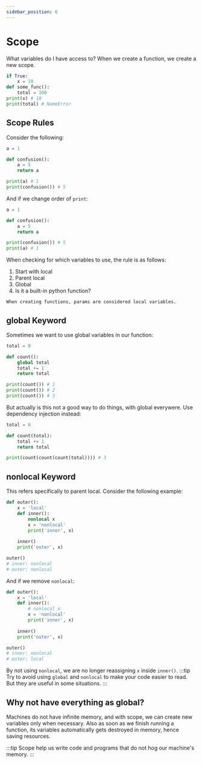```yaml
---
sidebar_position: 6
---
```


# Scope

What variables do I have access to?  When we create a function, we create a new scope.

```python
if True:
    x = 10
def some_func():
    total = 100
print(x) # 10
print(total) # NameError
```

## Scope Rules
Consider the following:
```python
a = 1

def confusion():
    a = 5
    return a

print(a) # 1
print(confusion()) # 5
```
And if we change order of `print`:
```python
a = 1

def confusion():
    a = 5
    return a

print(confusion()) # 5
print(a) # 1
```
When checking for which variables to use, the rule is as follows:
1. Start with local
2. Parent local
3. Global
4. Is it a built-in python function?
```tip
When creating functions, params are considered local variables.
```
## global Keyword
Sometimes we want to use global variables in our function:
```python
total = 0

def count():
    global total
    total += 1
    return total

print(count()) # 1
print(count()) # 2
print(count()) # 3
```
But actually is this not a good way to do things, with global everywere.  Use dependency injection instead:
```python
total = 0

def count(total):
    total += 1
    return total

print(count(count(count(total)))) # 3
```

## nonlocal Keyword
This refers specifically to parent local.  Consider the following example:
```python
def outer():
    x = 'local'
    def inner():
        nonlocal x
        x = 'nonlocal'
        print('inner', x)
    
    inner()
    print('outer', x)

outer()
# inner: nonlocal
# outer: nonlocal
```
And if we remove `nonlocal`:
```python
def outer():
    x = 'local'
    def inner():
        # nonlocal x
        x = 'nonlocal'
        print('inner', x)
    
    inner()
    print('outer', x)

outer()
# inner: nonlocal
# outer: local
```
By not using `nonlocal`, we are no longer reassigning `x` inside `inner()`.
:::tip
Try to avoid using `global` and `nonlocal` to make your code easier to read.  But they are useful in some situations.
:::

## Why not have everything as global?
Machines do not have infinite memory, and with scope, we can create new variables only when necessary.  Also as soon as we finish running a function, its variables automatically gets destroyed in memory, hence saving resources.

:::tip
Scope help us write code and programs that do not hog our machine's memory.
:::